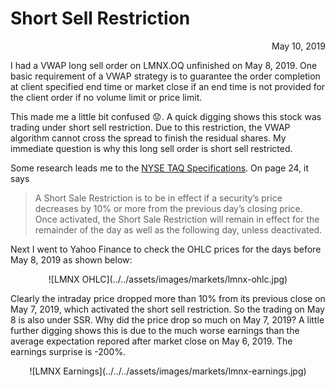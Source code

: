 # Short Sell Restriction

<span style="display:block;text-align:right">May 10, 2019</span>

I had a VWAP long sell order on LMNX.OQ unfinished on May 8, 2019. One basic requirement of a VWAP strategy is to guarantee the order completion at client specified end time or market close if an end time is not provided for the client order if no volume limit or price limit.

This made me a little bit confused 😟. A quick digging shows this stock was trading under short sell restriction. Due to this restriction, the VWAP algorithm cannot cross the spread to finish the residual shares. My immediate question is why this long sell order is short sell restricted.

Some research leads me to the [NYSE TAQ Specifications][NYSE TAQ]. On page 24, it says

> A Short Sale Restriction is to be in effect if a security’s price decreases by 10%
> or more from the previous day’s closing price.
> Once activated, the Short Sale Restriction will remain
> in effect for the remainder of the day as well as the
> following day, unless deactivated.

Next I went to Yahoo Finance to check the OHLC prices for the days before May 8, 2019 as shown below:

<span style="display:block;text-align:center">
![LMNX OHLC](../../assets/images/markets/lmnx-ohlc.jpg)
</span>

Clearly the intraday price dropped more than 10% from its previous close on May 7, 2019, which activated the short sell restriction. So the trading on May 8 is also under SSR. Why did the price drop so much on May 7, 2019? A little further digging shows this is due to the much worse earnings than the average expectation repored after market close on May 6, 2019. The earnings surprise is -200%.

<span style="display:block;text-align:center">
![LMNX Earnings](../../../assets/images/markets/lmnx-earnings.jpg)
</span>

[NYSE TAQ]: https://www.nyse.com/publicdocs/nyse/data/Daily_TAQ_Client_Spec_v3.0.pdf